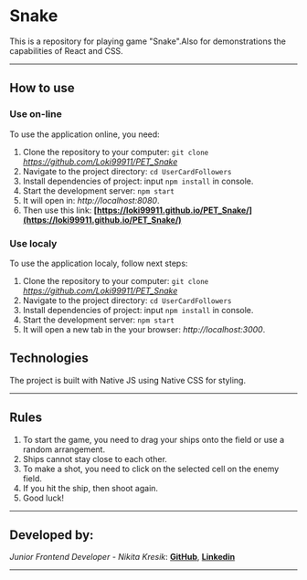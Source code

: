 # Snake

This is a repository for playing game "Snake".Also for demonstrations the capabilities of React and CSS.
***

## How to use

### Use on-line

To use the application online, you need:
1. Clone the repository to your computer: `git clone` *https://github.com/Loki99911/PET_Snake*
2. Navigate to the project directory: `cd UserCardFollowers`
3. Install dependencies of project: input `npm install` in console.
4. Start the development server: `npm start`
5. It will open in: *http://localhost:8080*.
6. Then use this link: **[https://loki99911.github.io/PET_Snake/](https://loki99911.github.io/PET_Snake/)**
 

### Use localy

To use the application localy, follow next steps:

1. Clone the repository to your computer: `git clone` *https://github.com/Loki99911/PET_Snake*
2. Navigate to the project directory: `cd UserCardFollowers`
3. Install dependencies of project: input `npm install` in console.
4. Start the development server: `npm start`
5. It will open a new tab in the your browser: *http://localhost:3000*.


## Technologies

The project is built with Native JS using Native CSS for styling.
***

## Rules

1. To start the game, you need to drag your ships onto the field or use a random arrangement.
2. Ships cannot stay close to each other.
3. To make a shot, you need to click on the selected cell on the enemy field.
4. If you hit the ship, then shoot again.
5. Good luck!
***

## Developed by:
_Junior Frontend Developer - Nikita Kresik_:
**[GitHub](https://github.com/Loki99911)**,
**[Linkedin](https://www.linkedin.com/feed/)**
***